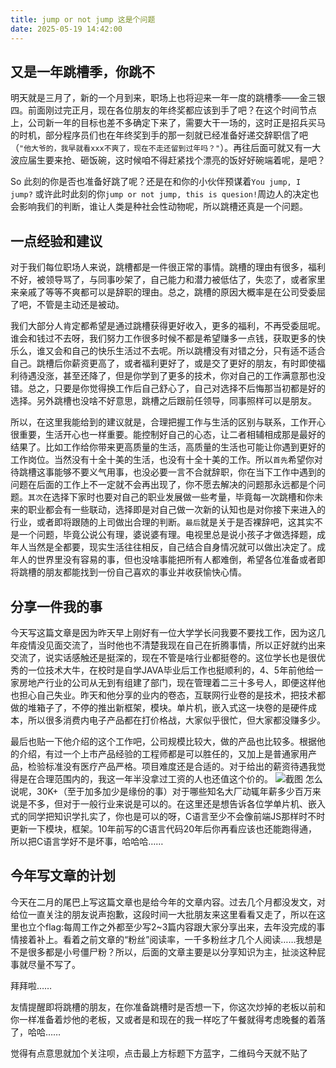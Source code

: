 ```yaml
---
title: jump or not jump 这是个问题
date: 2025-05-19 14:42:00
---
```


## 又是一年跳槽季，你跳不
明天就是三月了，新的一个月到来，职场上也将迎来一年一度的跳槽季——金三银四。前面刚过完正月，现在各位朋友的年终奖都应该到手了吧？在这个时间节点上，公司新一年的目标也差不多确定下来了，需要大干一场的，这时正是招兵买马的时机，部分程序员们也在年终奖到手的那一刻就已经准备好递交辞职信了吧（`"他大爷的，我早就看xxx不爽了，现在不走还留到过年吗？"`）。再往后面可就又有一大波应届生要来抢、砸饭碗，这时候咱不得赶紧找个漂亮的饭好好碗端着呢，是吧？

So 此刻的你是否也准备好跳了呢？还是在和你的小伙伴预谋着`You jump, I jump?` 或许此时此刻的你`jump or not jump, this is quesion!`周边人的决定也会影响我们的判断，谁让人类是种社会性动物呢，所以跳槽还真是一个问题。

## 一点经验和建议

对于我们每位职场人来说，跳槽都是一件很正常的事情。跳槽的理由有很多，福利不好，被领导骂了，与同事吵架了，自己能力和潜力被低估了，失恋了，或者家里来亲戚了等等不爽都可以是辞职的理由。总之，跳槽的原因大概率是在公司受委屈了吧，不管是主动还是被动。

我们大部分人肯定都希望是通过跳槽获得更好收入，更多的福利，不再受委屈呢。谁会和钱过不去呀，我们努力工作很多时候不都是希望赚多一点钱，获取更多的快乐么，谁又会和自己的快乐生活过不去呢。所以跳槽没有对错之分，只有适不适合自己。跳槽后你薪资更高了，或者福利更好了，或是交了更好的朋友，有时即使福利待遇没涨，甚至还降了，但是你学到了更多的技术，你对自己的工作满意那也没错。总之，只要是你觉得换工作后自己舒心了，自己对选择不后悔那当初都是好的选择。另外跳槽也没啥不好意思，跳槽之后跟前任领导，同事照样可以是朋友。

所以，在这里我能给到的建议就是，合理把握工作与生活的区别与联系，工作开心很重要，生活开心也一样重要。能控制好自己的心态，让二者相辅相成那是最好的结果了。比如工作给你带来更高质量的生活，高质量的生活也可能让你遇到更好的工作岗位。当然没有十全十美的生活，也没有十全十美的工作。所以`首先`希望你对待跳槽这事能够不要义气用事，也没必要一言不合就辞职，你在当下工作中遇到的问题在后面的工作上不一定就不会再出现了，你不愿去解决的问题那永远都是个问题。`其次`在选择下家时也要对自己的职业发展做一些考量，毕竟每一次跳槽和你未来的职业都会有一些联动，选择即是对自己做一次新的认知也是对你接下来进入的行业，或者即将跟随的上司做出合理的判断。`最后`就是关于是否裸辞吧，这其实不是一个问题，毕竟公说公有理，婆说婆有理。电视里总是说小孩子才做选择题，成年人当然是全都要，现实生活往往相反，自己结合自身情况就可以做出决定了。成年人的世界里没有容易的事，但也没啥事能把所有人都难倒，希望各位准备或者即将跳槽的朋友都能找到一份自己喜欢的事业并收获愉快心情。

## 分享一件我的事
今天写这篇文章是因为昨天早上刚好有一位大学学长问我要不要找工作，因为这几年疫情没见面交流了，当时他也不清楚我现在自己在折腾事情，所以正好就约出来交流了，说实话感触还是挺深的，现在不管是啥行业都挺卷的。这位学长也是很优秀的一位技术大牛，在校时是自学JAVA毕业后工作也挺顺利的，4、5年前他给一家房地产行业的公司从无到有组建了部门，现在管理着二三十多号人，即便这样他也担心自己失业。昨天和他分享的业内的卷态，互联网行业卷的是技术，把技术都做的堆箱子了，不停的推出新框架，模块。单片机，嵌入式这一块卷的是硬件成本，所以很多消费内电子产品都在打价格战，大家似乎很忙，但大家都没赚多少。

最后也贴一下他介绍的这个工作吧，公司规模比较大，做的产品也比较多。根据他的介绍，有过一个上市产品经验的工程师都是可以胜任的，又加上是普通家用产品，检验标准没有医疗产品严格。项目难度还是合适的。对于给出的薪资待遇我觉得是在合理范围内的，我这一年半没拿过工资的人也还值这个价的。
![截图](https://files.mdnice.com/user/38598/c4bfe9c0-bd71-45c2-94a6-7bb984e7754d.jpg)
怎么说呢，30K+（至于加多加少是缘份的事）对于哪些知名大厂动辄年薪多少百万来说是不多，但对于一般行业来说是可以的。在这里还是想告诉各位学单片机、嵌入式的同学把知识学扎实了，你也是可以的呀，C语言至少不会像前端JS那样时不时更新一下模块，框架。10年前写的C语言代码20年后你再看应该也还能跑得通，所以把C语言学好不是坏事，哈哈哈……

## 今年写文章的计划

今天在二月的尾巴上写这篇文章也是给今年的文章内容。过去几个月都没发文，对给位一直关注的朋友说声抱歉，这段时间一大批朋友来这里看看又走了，所以在这里也立个flag:每周工作之外都至少写2~3篇内容跟大家分享出来，去年没完成的事情接着补上。看着之前文章的“粉丝”阅读率，一千多粉丝才几个人阅读……我想是不是很多都是小号僵尸粉？所以，后面的文章主要是以分享知识为主，扯淡这种屁事就尽量不写了。

拜拜啦……

友情提醒即将跳槽的朋友，在你准备跳槽时是否想一下，你这次炒掉的老板以前和你一样准备着炒他的老板，又或者是和现在的我一样吃了午餐就得考虑晚餐的着落了，哈哈……

觉得有点意思就加个关注呗，点击最上方标题下方蓝字，二维码今天就不贴了